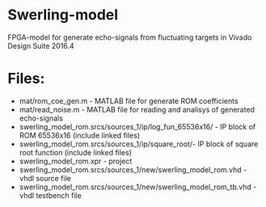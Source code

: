 # Swerling-model
FPGA-model for generate echo-signals from fluctuating targets
in Vivado Design Suite 2016.4
# Files:
- mat/rom_coe_gen.m - MATLAB file for generate ROM coefficients
- mat/read_noise.m - MATLAB file for reading and analisys of generated echo-signals
- swerling_model_rom.srcs/sources_1/ip/log_fun_65536x16/ - IP block of ROM 65536x16 (include linked files)
- swerling_model_rom.srcs/sources_1/ip/square_root/- IP block of square root function (include linked files)
- swerling_model_rom.xpr - project
- swerling_model_rom.srcs/sources_1/new/swerling_model_rom.vhd - vhdl source file
- swerling_model_rom.srcs/sources_1/new/swerling_model_rom_tb.vhd - vhdl testbench file

